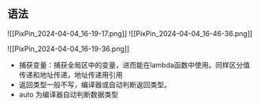 ## 语法

![[PixPin_2024-04-04_16-19-17.png]]
![[PixPin_2024-04-04_16-46-36.png]]

![[PixPin_2024-04-04_16-19-36.png]]
- 捕获变量：捕获全局区中的变量，进而能在lambda函数中使用。同样区分值传递和地址传递，地址传递用引用
- 返回类型一般不写，编译器或自动判断返回类型。
- auto 为编译器自动判断数据类型